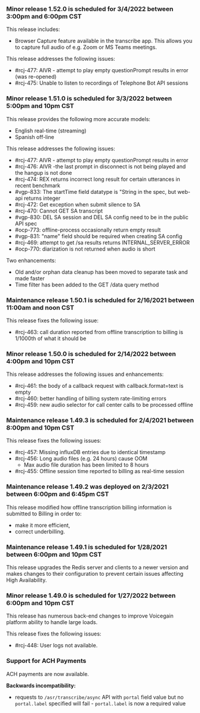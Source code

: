### Minor release 1.52.0 is scheduled for 3/4/2022 between 3:00pm and 6:00pm CST

This release includes:
* Browser Capture feature available in the transcribe app. This allows you to capture full audio of e.g. Zoom or MS Teams meetings.

This release addresses the following issues:
* #rcj-477: AIVR - attempt to play empty questionPrompt results in error (was re-opened)
* #rcj-475: Unable to listen to recordings of Telephone Bot API sessions

### Minor release 1.51.0 is scheduled for 3/3/2022 between 5:00pm and 10pm CST

This release provides the following more accurate models:
* English real-time (streaming)
* Spanish off-line

This release addresses the following issues:
* #rcj-477: AIVR - attempt to play empty questionPrompt results in error
* #rcj-476: AIVR -the last prompt in disconnect is not being played and the hangup is not done
* #rcj-474: REX returns incorrect long result for certain utterances in recent benchmark
* #vgp-833: The startTime field datatype is "String in the spec, but web-api returns integer
* #rcj-472: Get exception when submit silence to SA
* #rcj-470: Cannot GET SA transcript
* #vgp-830: DEL SA session and DEL SA config need to be in the public API spec
* #ocp-773: offline-process occasionally return empty result
* #vgp-831: "name" field should be required when creating SA config
* #rcj-469: attempt to get /sa results returns INTERNAL_SERVER_ERROR
* #ocp-770: diarization is not returned when audio is short

Two enhancements:
* Old and/or orphan data cleanup has been moved to separate task and made faster
* Time filter has been added to the GET /data query method  


### Maintenance release 1.50.1 is scheduled for 2/16/2021 between 11:00am and noon CST

This release fixes the following issue:
* #rcj-463: call duration reported from offline transcription to billing is 1/1000th of what it should be

### Minor release 1.50.0 is scheduled for 2/14/2022 between 4:00pm and 10pm CST

This release addresses the following issues and enhancements:
* #rcj-461: the body of a callback request with callback.format=text is empty
* #rcj-460: better handling of billing system rate-limiting errors
* #rcj-459: new audio selector for call center calls to be processed offline 

### Maintenance release 1.49.3 is scheduled for 2/4/2021 between 8:00pm and 10pm CST

This release fixes the following issues:
* #rcj-457: Missing influxDB entries due to identical timestamp
* #rcj-456: Long audio files (e.g. 24 hours) cause OOM
  * Max audio file duration has been limited to 8 hours
* #rcj-455: Offline session time reported to billing as real-time session

### Maintenance release 1.49.2 was deployed on 2/3/2021 between 6:00pm and 6:45pm CST

This release modified how offline transcription billing information is submitted to Billing in order to:
* make it more efficient,
* correct underbilling. 

### Maintenance release 1.49.1 is scheduled for 1/28/2021 between 6:00pm and 10pm CST

This release upgrades the Redis server and clients to a newer version and makes changes to their configuration to prevent certain issues affecting High Availability.

### Minor release 1.49.0 is scheduled for 1/27/2022 between 6:00pm and 10pm CST

This release has numerous back-end changes to improve Voicegain platform ability to handle large loads.

This release fixes the following issues:
* #rcj-448: User logs not available.


### Support for ACH Payments

ACH payments are now available.

**Backwards incompatibility:**
* requests to `/asr/transcribe/async` API with `portal` field value but no `portal.label` specified will fail - `portal.label` is now a required value 









































 













































